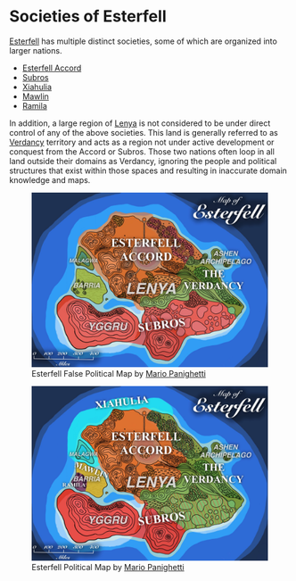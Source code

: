 # Societies of Esterfell

[Esterfell](../mote/esterfell/esterfell.md) has multiple distinct societies, some of which are organized into larger nations.

- [Esterfell Accord](esterfell-accord/esterfell-accord.md)
- [Subros](subros/subros.md)
- [Xiahulia](xiahulia.md)
- [Mawlin](mawlin.md)
- [Ramila](ramila.md)

In addition, a large region of [Lenya](../mote/esterfell/lenya/lenya.md) is not considered to be under direct control of any of the above societies. This land is generally referred to as [Verdancy](verdancy/verdancy.md) territory and acts as a region not under active development or conquest from the Accord or Subros. Those two nations often loop in all land outside their domains as Verdancy, ignoring the people and political structures that exist within those spaces and resulting in inaccurate domain knowledge and maps.

<figure>
  <img src="map-esterfell-political-false-mario-panighetti.jpg" alt="Drawing of a map of Esterfell with colors identifying each major nation's region of control: Esterfell Accord (orange), Subros (red), and Verdancy (green). This map notably does not recognize Xiahulia, Mawlin, or Ramila territory occupancy or control, incorrectly labeling all such regions as Verdancy territory." />
  <figcaption>Esterfell False Political Map by <a href="https://mario.panighetti.net">Mario Panighetti</a></figcaption>
</figure>

<figure>
  <img src="map-esterfell-political-mario-panighetti.jpg" alt="Drawing of a map of Esterfell with colors identifying each major nation's region of control: Esterfell Accord (orange), Subros (red), Verdancy (green), Xiahulia (teal), Mawlin (yellow), and Ramila (purple). Some Verdancy territory is marked with stripes of Accord or Subros colors, indicating disupted territory." />
  <figcaption>Esterfell Political Map by <a href="https://mario.panighetti.net">Mario Panighetti</a></figcaption>
</figure>
